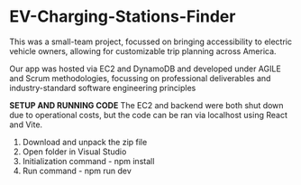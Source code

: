 # EV-Charging-Stations-Finder
This was a small-team project, focussed on bringing accessibility to electric vehicle owners, allowing for customizable trip planning across America.

Our app was hosted via EC2 and DynamoDB and developed under AGILE and Scrum methodologies, focussing on professional deliverables and industry-standard software engineering principles


**SETUP AND RUNNING CODE**
The EC2 and backend were both shut down due to operational costs, but the code can be ran via localhost using React and Vite.

1) Download and unpack the zip file
2) Open folder in Visual Studio
3) Initialization command - npm install
4) Run command - npm run dev

